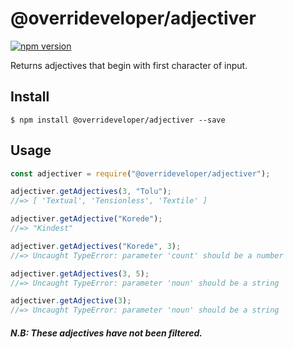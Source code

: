 # @overrideveloper/adjectiver

[![npm version](https://badge.fury.io/js/%40overrideveloper%2Fadjectiver.svg)](https://badge.fury.io/js/%40overrideveloper%2Fadjectiver)

Returns adjectives that begin with first character of input.

## Install

```
$ npm install @overrideveloper/adjectiver --save
```

## Usage

```js
const adjectiver = require("@overrideveloper/adjectiver");

adjectiver.getAdjectives(3, "Tolu");
//=> [ 'Textual', 'Tensionless', 'Textile' ]

adjectiver.getAdjective("Korede");
//=> "Kindest"

adjectiver.getAdjectives("Korede", 3);
//=> Uncaught TypeError: parameter 'count' should be a number

adjectiver.getAdjectives(3, 5);
//=> Uncaught TypeError: parameter 'noun' should be a string

adjectiver.getAdjective(3);
//=> Uncaught TypeError: parameter 'noun' should be a string
```

##### N.B: These adjectives have not been filtered.